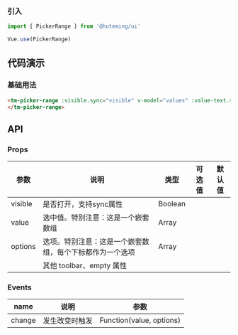 
### 引入

```javascript
import { PickerRange } from '@huteming/ui'

Vue.use(PickerRange)
```

## 代码演示

### 基础用法

```html
<tm-picker-range :visible.sync="visible" v-model="values" :value-text.sync="valuesText">
</tm-picker-range>
```

## API

### Props

| 参数 | 说明 | 类型 | 可选值 | 默认值 |
|------|-------|---------|-------|--------|
| visible | 是否打开，支持sync属性 | Boolean | | |
| value | 选中值。特别注意：这是一个嵌套数组 | Array | | |
| options | 选项。特别注意：这是一个嵌套数组，每个下标都作为一个选项 | Array | | |
| | 其他 toolbar、empty 属性 | | | |

### Events

| name | 说明 | 参数 |
|----------|-----------|----------|
| change | 发生改变时触发 | Function(value, options) |

